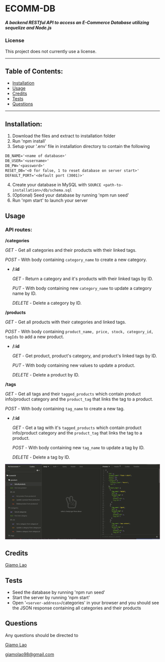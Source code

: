# ECOMM-DB
##### A backend RESTful API to access an E-Commerce Database utilizing sequelize and Node.js
### License
This project does not currently use a license.

---------------
## Table of Contents:
* [Installation](#installation)
* [Usage](#usage)
* [Credits](#credits)
* [Tests](#tests)
* [Questions](#questions)
---------------
## Installation:
1. Download the files and extract to installation folder
2. Run 'npm install'
3. Setup your '.env' file in installation directory to contain the following
```
DB_NAME='<name of database>'
DB_USER='<username>'
DB_PW='<password>'
RESET_DB='<0 for false, 1 to reset database on server start>'
DEFAULT_PORT='<default port (3001)>'
```
4. Create your database in MySQL with `SOURCE <path-to-installation>/db/schema.sql`
5. (Optional) Seed your database by running 'npm run seed'
6. Run 'npm start' to launch your server
## Usage
### API routes:
**/categories**

*GET* - Get all categories and their products with their linked tags.

*POST* - With body containing `category_name` to create a new category.

- **/:id**

  *GET* - Return a category and it's products with their linked tags by ID.

  *PUT* - With body containing new `category_name` to update a category name by ID.

  *DELETE* - Delete a category by ID.

**/products**

*GET* - Get all products with their categories and linked tags.

*POST* - With body containing `product_name, price, stock, category_id, tagIds` to add a new product.

- **/:id**

  *GET* - Get product, product's category, and product's linked tags by ID.

  *PUT* - With body containing new values to update a product.

  *DELETE* - Delete a product by ID.
  
**/tags**

*GET* - Get all tags and their `tagged_products` which contain product info/product category and the `product_tag` that links the tag to a product.

*POST* - With body containing `tag_name` to create a new tag.

- **/:id**

  *GET* - Get a tag with it's `tagged_products` which contain product info/product category and the `product_tag` that links the tag to a product.

  *POST* - With body containing new `tag_name` to update a tag by ID.
  
  *DELETE* - Delete a tag by ID.

![Insomnia Core set up to make requests to the API](README.PNG)

## Credits
[Giamo Lao](https://technicalparadox.github.io)
## Tests
* Seed the database by running 'npm run seed'
* Start the server by running 'npm start'
* Open '`<server-address>`/categories' in your browser and you should see the JSON response containing all categories and their products
## Questions
Any questions should be directed to

[Giamo Lao](https://technicalparadox.github.io)

[giamolao98@gmail.com](mailto:https://technicalparadox.github.io)
